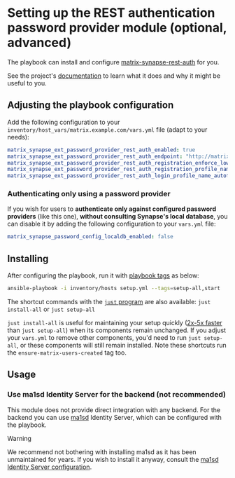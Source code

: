 <!--
SPDX-FileCopyrightText: 2018 - 2019 Slavi Pantaleev
SPDX-FileCopyrightText: 2019 - 2020 Marcel Partap
SPDX-FileCopyrightText: 2024 - 2025 Suguru Hirahara

SPDX-License-Identifier: AGPL-3.0-or-later
-->

# Setting up the REST authentication password provider module (optional, advanced)

The playbook can install and configure [matrix-synapse-rest-auth](https://github.com/ma1uta/matrix-synapse-rest-password-provider) for you.

See the project's [documentation](https://github.com/ma1uta/matrix-synapse-rest-password-provider/blob/master/README.md) to learn what it does and why it might be useful to you.

## Adjusting the playbook configuration

Add the following configuration to your `inventory/host_vars/matrix.example.com/vars.yml` file (adapt to your needs):

```yaml
matrix_synapse_ext_password_provider_rest_auth_enabled: true
matrix_synapse_ext_password_provider_rest_auth_endpoint: "http://matrix-ma1sd:8090"
matrix_synapse_ext_password_provider_rest_auth_registration_enforce_lowercase: false
matrix_synapse_ext_password_provider_rest_auth_registration_profile_name_autofill: true
matrix_synapse_ext_password_provider_rest_auth_login_profile_name_autofill: false
```

### Authenticating only using a password provider

If you wish for users to **authenticate only against configured password providers** (like this one), **without consulting Synapse's local database**, you can disable it by adding the following configuration to your `vars.yml` file:

```yaml
matrix_synapse_password_config_localdb_enabled: false
```

## Installing

After configuring the playbook, run it with [playbook tags](playbook-tags.md) as below:

<!-- NOTE: let this conservative command run (instead of install-all) to make it clear that failure of the command means something is clearly broken. -->
```sh
ansible-playbook -i inventory/hosts setup.yml --tags=setup-all,start
```

The shortcut commands with the [`just` program](just.md) are also available: `just install-all` or `just setup-all`

`just install-all` is useful for maintaining your setup quickly ([2x-5x faster](../CHANGELOG.md#2x-5x-performance-improvements-in-playbook-runtime) than `just setup-all`) when its components remain unchanged. If you adjust your `vars.yml` to remove other components, you'd need to run `just setup-all`, or these components will still remain installed. Note these shortcuts run the `ensure-matrix-users-created` tag too.

## Usage

### Use ma1sd Identity Server for the backend (not recommended)

This module does not provide direct integration with any backend. For the backend you can use [ma1sd](https://github.com/ma1uta/ma1sd) Identity Server, which can be configured with the playbook.

> [!WARNING]
> We recommend not bothering with installing ma1sd as it has been unmaintained for years. If you wish to install it anyway, consult the [ma1sd Identity Server configuration](configuring-playbook-ma1sd.md).
